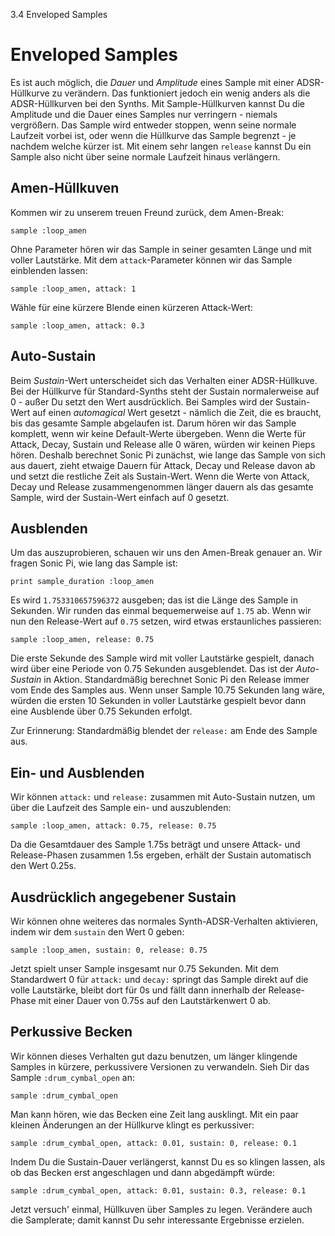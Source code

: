 3.4 Enveloped Samples

# Enveloped Samples

Es ist auch möglich, die *Dauer* und *Amplitude* eines Sample mit einer 
ADSR-Hüllkurve zu verändern. Das funktioniert jedoch ein wenig anders 
als die ADSR-Hüllkurven bei den Synths. Mit Sample-Hüllkurven kannst Du
die Amplitude und die Dauer eines Samples nur verringern - niemals
vergrößern. Das Sample wird entweder stoppen, wenn seine normale 
Laufzeit vorbei ist, oder wenn die Hüllkurve das Sample begrenzt - je 
nachdem welche kürzer ist. Mit einem sehr langen `release` kannst Du
ein Sample also nicht über seine normale Laufzeit hinaus verlängern.

## Amen-Hüllkuven

Kommen wir zu unserem treuen Freund zurück, dem Amen-Break:

```
sample :loop_amen
```

Ohne Parameter hören wir das Sample in seiner gesamten Länge und mit 
voller Lautstärke. Mit dem `attack`-Parameter können wir das
Sample einblenden lassen:

```
sample :loop_amen, attack: 1
```

Wähle für eine kürzere Blende einen kürzeren Attack-Wert:

```
sample :loop_amen, attack: 0.3
```

## Auto-Sustain

Beim *Sustain*-Wert unterscheidet sich das Verhalten einer 
ADSR-Hüllkuve. Bei der Hüllkurve für Standard-Synths steht der Sustain 
normalerweise auf 0 - außer Du setzt den Wert ausdrücklich. Bei Samples 
wird der Sustain-Wert auf einen *automagical* Wert gesetzt - nämlich 
die Zeit, die es braucht, bis das gesamte Sample abgelaufen ist. Darum 
hören wir das Sample komplett, wenn wir keine Default-Werte übergeben. 
Wenn die Werte für Attack, Decay, Sustain und Release alle 0 wären, 
würden wir keinen Pieps hören. Deshalb berechnet Sonic Pi zunächst, 
wie lange das Sample von sich aus dauert, zieht etwaige Dauern für 
Attack, Decay und Release davon ab und setzt die restliche Zeit als 
Sustain-Wert. Wenn die Werte von Attack, Decay und Release 
zusammengenommen länger dauern als das gesamte Sample, wird der 
Sustain-Wert einfach auf 0 gesetzt.

## Ausblenden

Um das auszuprobieren, schauen wir uns den Amen-Break genauer an. Wir 
fragen Sonic Pi, wie lang das Sample ist:

```
print sample_duration :loop_amen
```

Es wird `1.753310657596372` ausgeben; das ist die Länge des Sample in 
Sekunden. Wir runden das einmal bequemerweise auf `1.75` ab. Wenn wir 
nun den Release-Wert auf `0.75` setzen, wird etwas erstaunliches 
passieren:

```
sample :loop_amen, release: 0.75
```

Die erste Sekunde des Sample wird mit voller Lautstärke gespielt, 
danach wird über eine Periode von 0.75 Sekunden ausgeblendet. Das ist 
der *Auto-Sustain* in Aktion. Standardmäßig berechnet Sonic Pi den
Release immer vom  Ende des Samples aus. Wenn unser Sample 10.75
Sekunden lang wäre, würden die ersten 10 Sekunden in voller Lautstärke
gespielt bevor dann eine Ausblende über 0.75 Sekunden erfolgt.

Zur Erinnerung: Standardmäßig blendet der `release:` am Ende des Sample 
aus.

## Ein- und Ausblenden

Wir können `attack:` und `release:` zusammen mit Auto-Sustain nutzen, 
um über die Laufzeit des Sample ein- und auszublenden:

```
sample :loop_amen, attack: 0.75, release: 0.75
```

Da die Gesamtdauer des Sample 1.75s beträgt und unsere Attack- und 
Release-Phasen zusammen 1.5s ergeben, erhält der Sustain automatisch
den Wert 0.25s.

## Ausdrücklich angegebener Sustain

Wir können ohne weiteres das normales Synth-ADSR-Verhalten aktivieren, 
indem wir dem `sustain` den Wert 0 geben:

```
sample :loop_amen, sustain: 0, release: 0.75
```

Jetzt spielt unser Sample insgesamt nur 0.75 Sekunden. Mit dem 
Standardwert 0 für `attack:` und `decay:` springt das Sample direkt auf 
die volle Lautstärke, bleibt dort für 0s und fällt dann innerhalb der 
Release-Phase mit einer Dauer von 0.75s auf den Lautstärkenwert 0 ab.

## Perkussive Becken

Wir können dieses Verhalten gut dazu benutzen, um länger klingende 
Samples in kürzere, perkussivere Versionen zu verwandeln. Sieh Dir das 
Sample `:drum_cymbal_open` an:

```
sample :drum_cymbal_open
```

Man kann hören, wie das Becken eine Zeit lang ausklingt. Mit ein paar
kleinen Änderungen an der Hüllkurve klingt es perkussiver:

```
sample :drum_cymbal_open, attack: 0.01, sustain: 0, release: 0.1
```

Indem Du die Sustain-Dauer verlängerst, kannst Du es so klingen lassen, 
als ob das Becken erst angeschlagen und dann abgedämpft würde:

```
sample :drum_cymbal_open, attack: 0.01, sustain: 0.3, release: 0.1
```

Jetzt versuch' einmal, Hüllkuven über Samples zu legen. Verändere auch 
die Samplerate; damit kannst Du sehr interessante Ergebnisse erzielen.
